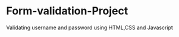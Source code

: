 # Form-validation-Project
Validating username and password using HTML,CSS and Javascript

<html>
    <head>
        <title>
            WELCOME
        </title>
        <link rel="stylesheet" href="stylesheet.css">
    </head>
    <script>
        function validate(){
            var x = document.getElementById("username").value;
            var y = document.getElementById("password").value;

            //code for email validation//
            //let z = document.getElementById("username");
           // let regx = /^([a-zA-Z0-9\.-]+)@([a-z0-9-]+).([a-z]{2,8}).([a-z]{2,3})?$/;
           
            var regx = /^([a-zA-Z0-9\.-]+)@([a-z0-9-]+).([a-z]{2,8}).([a-z]{2,3})?$/;
           
            if(regx.test(x)==true)              //to check for regx 
                {
                    
                    document.getElementById("error").style.visibility="visible";
                    document.getElementById("error").style.color="green";
                    document.getElementById("error").innerHTML="valid";
                    return true;
                
                }else if(regx.test(x)==false)
                {
                    //alert("invalid");
                    document.getElementById("error").style.visibility="visible";
                    document.getElementById("error").style.color="red";
                    document.getElementById("error").innerHTML="invalid";
                    return false;
                    
                }
            
            
                
                else if(x==""&&y=="")
                {
                    alert("No blank is allowed");
                
                    return false;
                }
                else if(x==y)
                {
                   alert("username and password are the same");
                   return false;
                }
                else if(x.trim()=="")
                {
                   
                    x.style.border="solid 3px red";
                    document.getElementById("errorstyle1").style.visibility="visible";
                    return false;
                }
                else if(y.trim()=="")
                {
                    
                    y.style.border="solid 3px red";
                    document.getElementById("errorstyle2").style.visibility="visible";
                    return false;
                }
                else if(y.trim().length<5)
                {
                    alert("password should be atleast 5 characters");
                    return false;
                }
                
                    else 
                {
                 
                    return true;
                }
            }
            
        
    </script>

    <body>
        <form onsubmit="return validate()" action="support file.html"> //Any html file that has to be opened
      /* creation of sign up box div*/
      <div class="SignUp">
            <h1>WELCOME</h1>
        <div class="inputs">
            <i class="fa fa-user" aria-hidden="true"></i>
            <input type="text" id="username" placeholder="Enter Email ID" required>
            <label id="error" style="color:red; visibility:hidden">INVALID</label> //Optional
            <label id="errorstyle1" style="color:red; visibility:hidden">Fill the box</label>//Optional
        </div><br>
        <div class="inputs">
            <i class="fa fa-lock" aria-hidden="false"></i>
            <input type="password" id="password" placeholder="Enter Password" required>
            <label id="errorstyle2" style="color:red; visibility:hidden">Fill the box</label>
            </div><br>
        <input class="button" type="submit" value="Sign In">
    </div>
        </form>        
    </body>
</html>

